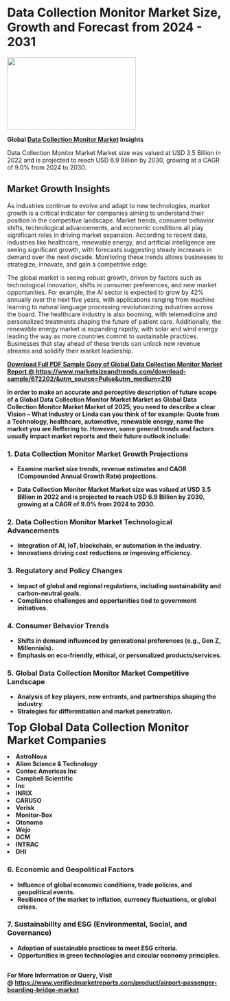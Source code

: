 <H1>Data Collection Monitor Market Size, Growth and Forecast from 2024 - 2031</H1><img class="aligncenter size-medium wp-image-584254" src="https://thirdeyenews.in/wp-content/uploads/2024/09/Global-Market-Research-300x168.jpeg" alt="" width="300" height="168" /><p><strong>Global&nbsp;<a href="https://www.marketsizeandtrends.com/download-sample/672202/&amp;utm_source=Pulse&amp;utm_medium=210">Data Collection Monitor Market</a> Insights</strong></p><p>Data Collection Monitor Market Market size was valued at USD 3.5 Billion in 2022 and is projected to reach USD 6.9 Billion by 2030, growing at a CAGR of 9.0% from 2024 to 2030.</p><p><!DOCTYPE html> <html lang="en"> <head> <meta charset="UTF-8"> <meta name="viewport" content="width=device-width, initial-scale=1.0"> <title>Market Growth Insights</title> </head> <body> <h2>Market Growth Insights</h2> <p>As industries continue to evolve and adapt to new technologies, market growth is a critical indicator for companies aiming to understand their position in the competitive landscape. Market trends, consumer behavior shifts, technological advancements, and economic conditions all play significant roles in driving market expansion. According to recent data, industries like healthcare, renewable energy, and artificial intelligence are seeing significant growth, with forecasts suggesting steady increases in demand over the next decade. Monitoring these trends allows businesses to strategize, innovate, and gain a competitive edge.</p> <p><strong><a href="#"></a></strong></p> <p>The global market is seeing robust growth, driven by factors such as technological innovation, shifts in consumer preferences, and new market opportunities. For example, the AI sector is expected to grow by 42% annually over the next five years, with applications ranging from machine learning to natural language processing revolutionizing industries across the board. The healthcare industry is also booming, with telemedicine and personalized treatments shaping the future of patient care. Additionally, the renewable energy market is expanding rapidly, with solar and wind energy leading the way as more countries commit to sustainable practices. Businesses that stay ahead of these trends can unlock new revenue streams and solidify their market leadership.</p> <p><strong><a href="#"></p><p><span class=""><strong>Download Full PDF Sample Copy of Global Data Collection Monitor Market Report</strong> @ <a href="https://www.marketsizeandtrends.com/download-sample/672202/&amp;utm_source=Pulse&amp;utm_medium=210" target="_blank">https://www.marketsizeandtrends.com/download-sample/672202/&amp;utm_source=Pulse&amp;utm_medium=210</a></span></p><p>In order to make an accurate and perceptive description of future scope of a Global&nbsp;Data Collection Monitor Market Market as Global&nbsp;Data Collection Monitor Market Market of 2025, you need to describe a clear Vision &ndash; What Industry or Linda can you think of for example: Quote from a Technology, healthcare, automotive, renewable energy, name the market you are Reffering to. However, some general trends and factors usually impact market reports and their future outlook include:</p><h3>1.&nbsp;<strong>Data Collection Monitor Market Growth Projections</strong></h3><ul><li>Examine market size trends, revenue estimates and CAGR (Compounded Annual Growth Rate) projections.</li><li><p>Data Collection Monitor Market Market size was valued at USD 3.5 Billion in 2022 and is projected to reach USD 6.9 Billion by 2030, growing at a CAGR of 9.0% from 2024 to 2030.</p></li></ul><h3>2.&nbsp;<strong>Data Collection Monitor Market Technological Advancements</strong></h3><ul><li>Integration of AI, IoT, blockchain, or automation in the industry.</li><li>Innovations driving cost reductions or improving efficiency.</li></ul><h3>3.&nbsp;<strong>Regulatory and Policy Changes</strong></h3><ul><li>Impact of global and regional regulations, including sustainability and carbon-neutral goals.</li><li>Compliance challenges and opportunities tied to government initiatives.</li></ul><h3>4.&nbsp;<strong>Consumer Behavior Trends</strong></h3><ul><li>Shifts in demand influenced by generational preferences (e.g., Gen Z, Millennials).</li><li>Emphasis on eco-friendly, ethical, or personalized products/services.</li></ul><h3>5.&nbsp;<strong>Global Data Collection Monitor Market Competitive Landscape</strong></h3><ul><li>Analysis of key players, new entrants, and partnerships shaping the industry.</li><li>Strategies for differentiation and market penetration.</li></ul><p data-pm-slice="1 1 []"><span style="color: inherit; font-family: inherit; font-size: 25px;">Top Global Data Collection Monitor Market Companies</span></p><div class="" data-test-id=""><p><li>AstroNova</li><li> Alion Science & Technology</li><li> Contec Americas Inc</li><li> Campbell Scientific</li><li> Inc</li><li> INRIX</li><li> CARUSO</li><li> Verisk</li><li> Monitor-Box</li><li> Otonomo</li><li> Wejo</li><li> DCM</li><li> INTRAC</li><li> DHI</li></p></div><h3>6.&nbsp;<strong>Economic and Geopolitical Factors</strong></h3><ul><li>Influence of global economic conditions, trade policies, and geopolitical events.</li><li>Resilience of the market to inflation, currency fluctuations, or global crises.</li></ul><h3>7.&nbsp;<strong>Sustainability and ESG (Environmental, Social, and Governance)</strong></h3><ul><li>Adoption of sustainable practices to meet ESG criteria.</li><li>Opportunities in green technologies and circular economy principles.</li></ul><h2><strong style="font-size: 14px;">For More Information or Query, Visit @&nbsp;</strong><a style="background-color: #ffffff; font-size: 14px;" href="https://www.marketsizeandtrends.com/report/data-collection-monitor-market/" target="_blank">https://www.verifiedmarketreports.com/product/airport-passenger-boarding-bridge-market</a></h2>
